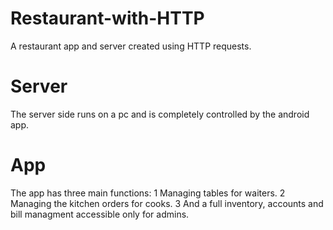 # Restaurant-with-HTTP
A restaurant app and server created using HTTP requests.

# Server
The server side runs on a pc and is completely controlled by the android app.

# App
The app has three main functions:
1 Managing tables for waiters.
2 Managing the kitchen orders for cooks.
3 And a full inventory, accounts and bill managment accessible only for admins.
